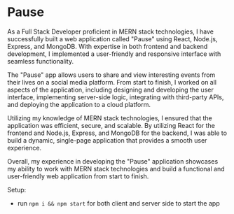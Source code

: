# Pause

As a Full Stack Developer proficient in MERN stack technologies, I have successfully built a web application called "Pause" using React, Node.js, Express, and MongoDB. With expertise in both frontend and backend development, I implemented a user-friendly and responsive interface with seamless functionality.

The "Pause" app allows users to share and view interesting events from their lives on a social media platform. From start to finish, I worked on all aspects of the application, including designing and developing the user interface, implementing server-side logic, integrating with third-party APIs, and deploying the application to a cloud platform.

Utilizing my knowledge of MERN stack technologies, I ensured that the application was efficient, secure, and scalable. By utilizing React for the frontend and Node.js, Express, and MongoDB for the backend, I was able to build a dynamic, single-page application that provides a smooth user experience.

Overall, my experience in developing the "Pause" application showcases my ability to work with MERN stack technologies and build a functional and user-friendly web application from start to finish.

Setup:
- run ```npm i && npm start``` for both client and server side to start the app
